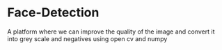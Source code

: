 # Face-Detection
A platform where we can improve the quality of the image and convert it into grey scale and negatives using open cv and numpy
